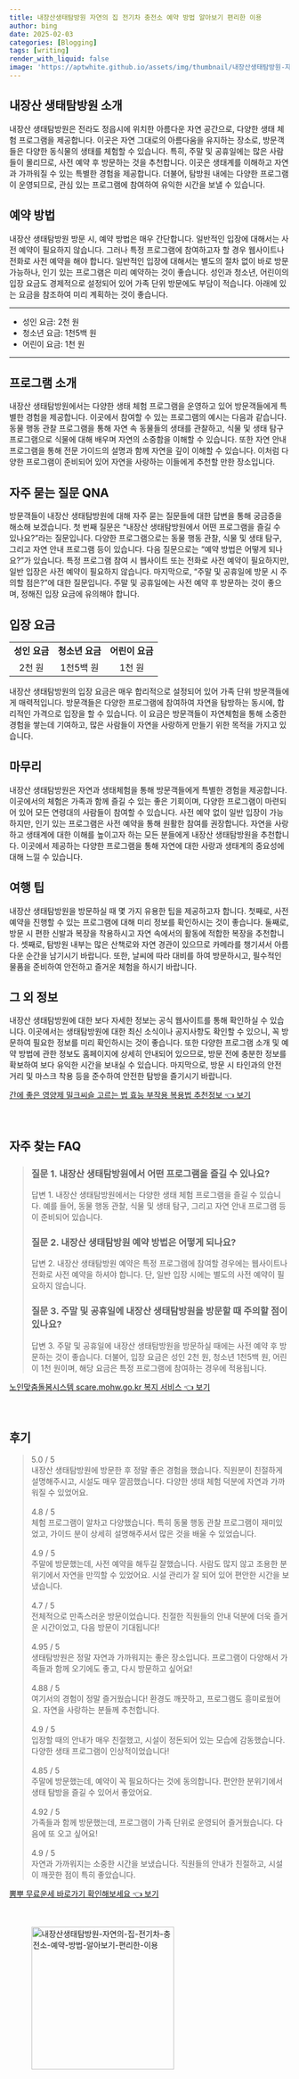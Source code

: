 ```yaml
---
title: 내장산생태탐방원 자연의 집 전기차 충전소 예약 방법 알아보기 편리한 이용
author: bing
date: 2025-02-03
categories: [Blogging]
tags: [writing]
render_with_liquid: false
image: 'https://aptwhite.github.io/assets/img/thumbnail/내장산생태탐방원-자연의-집-전기차-충전소-예약-방법-알아보기-편리한-이용.webp'
---
```



<h2 id='내장산_생태탐방원_소개'>내장산 생태탐방원 소개</h2>

<p>내장산 생태탐방원은 전라도 정읍시에 위치한 아름다운 자연 공간으로, 다양한 생태 체험 프로그램을 제공합니다. 이곳은 자연 그대로의 아름다움을 유지하는 장소로, 방문객들은 다양한 동식물의 생태를 체험할 수 있습니다. 특히, 주말 및 공휴일에는 많은 사람들이 몰리므로, 사전 예약 후 방문하는 것을 추천합니다. 이곳은 생태계를 이해하고 자연과 가까워질 수 있는 특별한 경험을 제공합니다. 더불어, 탐방원 내에는 다양한 프로그램이 운영되므로, 관심 있는 프로그램에 참여하여 유익한 시간을 보낼 수 있습니다.</p>

<h2 id='예약_방법'>예약 방법</h2>

<p>내장산 생태탐방원 방문 시, 예약 방법은 매우 간단합니다. 일반적인 입장에 대해서는 사전 예약이 필요하지 않습니다. 그러나 특정 프로그램에 참여하고자 할 경우 웹사이트나 전화로 사전 예약을 해야 합니다. 일반적인 입장에 대해서는 별도의 절차 없이 바로 방문 가능하나, 인기 있는 프로그램은 미리 예약하는 것이 좋습니다. 성인과 청소년, 어린이의 입장 요금도 경제적으로 설정되어 있어 가족 단위 방문에도 부담이 적습니다. 아래에 있는 요금을 참조하여 미리 계획하는 것이 좋습니다.</p>

<hr />

<ul>
    <li>성인 요금: 2천 원</li>
    <li>청소년 요금: 1천5백 원</li>
    <li>어린이 요금: 1천 원</li>
</ul>

<hr />

<h2 id='프로그램_소개'>프로그램 소개</h2>

<p>내장산 생태탐방원에서는 다양한 생태 체험 프로그램을 운영하고 있어 방문객들에게 특별한 경험을 제공합니다. 이곳에서 참여할 수 있는 프로그램의 예시는 다음과 같습니다. 동물 행동 관찰 프로그램을 통해 자연 속 동물들의 생태를 관찰하고, 식물 및 생태 탐구 프로그램으로 식물에 대해 배우며 자연의 소중함을 이해할 수 있습니다. 또한 자연 안내 프로그램을 통해 전문 가이드의 설명과 함께 자연을 깊이 이해할 수 있습니다. 이처럼 다양한 프로그램이 준비되어 있어 자연을 사랑하는 이들에게 추천할 만한 장소입니다.</p>

<h2 id='자주_묻는_질문_QNA'>자주 묻는 질문 QNA</h2>

<p>방문객들이 내장산 생태탐방원에 대해 자주 묻는 질문들에 대한 답변을 통해 궁금증을 해소해 보겠습니다. 첫 번째 질문은 “내장산 생태탐방원에서 어떤 프로그램을 즐길 수 있나요?”라는 질문입니다. 다양한 프로그램으로는 동물 행동 관찰, 식물 및 생태 탐구, 그리고 자연 안내 프로그램 등이 있습니다. 다음 질문으로는 “예약 방법은 어떻게 되나요?”가 있습니다. 특정 프로그램 참여 시 웹사이트 또는 전화로 사전 예약이 필요하지만, 일반 입장은 사전 예약이 필요하지 않습니다. 마지막으로, “주말 및 공휴일에 방문 시 주의할 점은?”에 대한 질문입니다. 주말 및 공휴일에는 사전 예약 후 방문하는 것이 좋으며, 정해진 입장 요금에 유의해야 합니다.</p>

<h2 id='입장_요금'>입장 요금</h2>

<table>
    <tr>
        <td style="text-align: center; height: 17px;"><b>성인 요금</b></td>
        <td style="text-align: center; height: 17px;"><b>청소년 요금</b></td>
        <td style="text-align: center; height: 17px;"><b>어린이 요금</b></td>
    </tr>
    <tr>
        <td style="text-align: center; height: 17px;">2천 원</td>
        <td style="text-align: center; height: 17px;">1천5백 원</td>
        <td style="text-align: center; height: 17px;">1천 원</td>
    </tr>
</table>

<p>내장산 생태탐방원의 입장 요금은 매우 합리적으로 설정되어 있어 가족 단위 방문객들에게 매력적입니다. 방문객들은 다양한 프로그램에 참여하여 자연을 탐방하는 동시에, 합리적인 가격으로 입장을 할 수 있습니다. 이 요금은 방문객들이 자연체험을 통해 소중한 경험을 쌓는데 기여하고, 많은 사람들이 자연을 사랑하게 만들기 위한 목적을 가지고 있습니다.</p>

<h2 id='마무리'>마무리</h2>

<p>내장산 생태탐방원은 자연과 생태체험을 통해 방문객들에게 특별한 경험을 제공합니다. 이곳에서의 체험은 가족과 함께 즐길 수 있는 좋은 기회이며, 다양한 프로그램이 마련되어 있어 모든 연령대의 사람들이 참여할 수 있습니다. 사전 예약 없이 일반 입장이 가능하지만, 인기 있는 프로그램은 사전 예약을 통해 원활한 참여를 권장합니다. 자연을 사랑하고 생태계에 대한 이해를 높이고자 하는 모든 분들에게 내장산 생태탐방원을 추천합니다. 이곳에서 제공하는 다양한 프로그램을 통해 자연에 대한 사랑과 생태계의 중요성에 대해 느낄 수 있습니다.</p>

<h2 id='여행_팁'>여행 팁</h2>

<p>내장산 생태탐방원을 방문하실 때 몇 가지 유용한 팁을 제공하고자 합니다. 첫째로, 사전 예약을 진행할 수 있는 프로그램에 대해 미리 정보를 확인하시는 것이 좋습니다. 둘째로, 방문 시 편한 신발과 복장을 착용하시고 자연 속에서의 활동에 적합한 복장을 추천합니다. 셋째로, 탐방원 내부는 많은 산책로와 자연 경관이 있으므로 카메라를 챙기셔서 아름다운 순간을 남기시기 바랍니다. 또한, 날씨에 따라 대비를 하여 방문하시고, 필수적인 물품을 준비하여 안전하고 즐거운 체험을 하시기 바랍니다.</p>

<h2 id='그_외_정보'>그 외 정보</h2>

<p>내장산 생태탐방원에 대한 보다 자세한 정보는 공식 웹사이트를 통해 확인하실 수 있습니다. 이곳에서는 생태탐방원에 대한 최신 소식이나 공지사항도 확인할 수 있으니, 꼭 방문하여 필요한 정보를 미리 확인하시는 것이 좋습니다. 또한 다양한 프로그램 소개 및 예약 방법에 관한 정보도 홈페이지에 상세히 안내되어 있으므로, 방문 전에 충분한 정보를 확보하여 보다 유익한 시간을 보내실 수 있습니다. 마지막으로, 방문 시 타인과의 안전 거리 및 마스크 착용 등을 준수하여 안전한 탐방을 즐기시기 바랍니다.</p>


<p><a class="click-button" title="간에 좋은 영양제 밀크씨슬 고르는 법 효능 부작용 복용법 추천정보" href="https://aptwhite.github.io/posts/%EA%B0%84%EC%97%90-%EC%A2%8B%EC%9D%80-%EC%98%81%EC%96%91%EC%A0%9C-%EB%B0%80%ED%81%AC%EC%94%A8%EC%8A%AC-%EA%B3%A0%EB%A5%B4%EB%8A%94-%EB%B2%95-%ED%9A%A8%EB%8A%A5-%EB%B6%80%EC%9E%91%EC%9A%A9-%EB%B3%B5%EC%9A%A9%EB%B2%95-%EC%B6%94%EC%B2%9C%EC%A0%95%EB%B3%B4/" rel="dofollow">간에 좋은 영양제 밀크씨슬 고르는 법 효능 부작용 복용법 추천정보 👈 보기</a></p><br>
<h2 id='자주_찾는_FAQ'>자주 찾는 FAQ</h2>
<div itemscope="" itemtype="https://schema.org/FAQPage"> 
<blockquote> 
<div itemscope="" itemprop="mainEntity" itemtype="https://schema.org/Question"> 
<h3 itemprop="name">질문 1. 내장산 생태탐방원에서 어떤 프로그램을 즐길 수 있나요?</h3> 
<div itemscope="" itemprop="acceptedAnswer" itemtype="https://schema.org/Answer"> 
<span itemprop="text"> 
<p>답변 1. 내장산 생태탐방원에서는 다양한 생태 체험 프로그램을 즐길 수 있습니다. 예를 들어, 동물 행동 관찰, 식물 및 생태 탐구, 그리고 자연 안내 프로그램 등이 준비되어 있습니다.</p> 
</span> 
</div> 
</div> 

<div itemscope="" itemprop="mainEntity" itemtype="https://schema.org/Question"> 
<h3 itemprop="name">질문 2. 내장산 생태탐방원 예약 방법은 어떻게 되나요?</h3> 
<div itemscope="" itemprop="acceptedAnswer" itemtype="https://schema.org/Answer"> 
<span itemprop="text"> 
<p>답변 2. 내장산 생태탐방원 예약은 특정 프로그램에 참여할 경우에는 웹사이트나 전화로 사전 예약을 하셔야 합니다. 단, 일반 입장 시에는 별도의 사전 예약이 필요하지 않습니다.</p> 
</span> 
</div> 
</div> 

<div itemscope="" itemprop="mainEntity" itemtype="https://schema.org/Question"> 
<h3 itemprop="name">질문 3. 주말 및 공휴일에 내장산 생태탐방원을 방문할 때 주의할 점이 있나요?</h3> 
<div itemscope="" itemprop="acceptedAnswer" itemtype="https://schema.org/Answer"> 
<span itemprop="text"> 
<p>답변 3. 주말 및 공휴일에 내장산 생태탐방원을 방문하실 때에는 사전 예약 후 방문하는 것이 좋습니다. 더불어, 입장 요금은 성인 2천 원, 청소년 1천5백 원, 어린이 1천 원이며, 해당 요금은 특정 프로그램에 참여하는 경우에 적용됩니다.</p> 
</span> 
</div> 
</div> 
</blockquote> 
</div>
<p><a class="click-button" title="노인맞춤돌봄시스템 scare.mohw.go.kr 복지 서비스" href="https://aptwhite.github.io/posts/%EB%85%B8%EC%9D%B8%EB%A7%9E%EC%B6%A4%EB%8F%8C%EB%B4%84%EC%8B%9C%EC%8A%A4%ED%85%9C-scare.mohw.go.kr-%EB%B3%B5%EC%A7%80-%EC%84%9C%EB%B9%84%EC%8A%A4/" rel="dofollow">노인맞춤돌봄시스템 scare.mohw.go.kr 복지 서비스 👈 보기</a></p><br>
<h2 id='후기'>후기</h2>
<div itemscope itemtype="https://schema.org/Product">
  <blockquote>
  <div itemprop="review" itemscope itemtype="https://schema.org/Review">
      <div itemprop="reviewRating" itemscope itemtype="https://schema.org/Rating"> <span itemprop="ratingValue">5.0</span> / <span itemprop="bestRating">5</span> </div>
      <span itemprop="reviewBody">내장산 생태탐방원에 방문한 후 정말 좋은 경험을 했습니다. 직원분이 친절하게 설명해주시고, 시설도 매우 깔끔했습니다. 다양한 생태 체험 덕분에 자연과 가까워질 수 있었어요.</span>
  </div>
  <br>
  <div itemprop="review" itemscope itemtype="https://schema.org/Review">
      <div itemprop="reviewRating" itemscope itemtype="https://schema.org/Rating"> <span itemprop="ratingValue">4.8</span> / <span itemprop="bestRating">5</span> </div>
      <span itemprop="reviewBody">체험 프로그램이 알차고 다양했습니다. 특히 동물 행동 관찰 프로그램이 재미있었고, 가이드 분이 상세히 설명해주셔서 많은 것을 배울 수 있었습니다.</span>
  </div>
  <br>
  <div itemprop="review" itemscope itemtype="https://schema.org/Review">
      <div itemprop="reviewRating" itemscope itemtype="https://schema.org/Rating"> <span itemprop="ratingValue">4.9</span> / <span itemprop="bestRating">5</span> </div>
      <span itemprop="reviewBody">주말에 방문했는데, 사전 예약을 해두길 잘했습니다. 사람도 많지 않고 조용한 분위기에서 자연을 만끽할 수 있었어요. 시설 관리가 잘 되어 있어 편안한 시간을 보냈습니다.</span>
  </div>
  <br>
  <div itemprop="review" itemscope itemtype="https://schema.org/Review">
      <div itemprop="reviewRating" itemscope itemtype="https://schema.org/Rating"> <span itemprop="ratingValue">4.7</span> / <span itemprop="bestRating">5</span> </div>
      <span itemprop="reviewBody">전체적으로 만족스러운 방문이었습니다. 친절한 직원들의 안내 덕분에 더욱 즐거운 시간이었고, 다음 방문이 기대됩니다!</span>
  </div>
  <br>
  <div itemprop="review" itemscope itemtype="https://schema.org/Review">
      <div itemprop="reviewRating" itemscope itemtype="https://schema.org/Rating"> <span itemprop="ratingValue">4.95</span> / <span itemprop="bestRating">5</span> </div>
      <span itemprop="reviewBody">생태탐방원은 정말 자연과 가까워지는 좋은 장소입니다. 프로그램이 다양해서 가족들과 함께 오기에도 좋고, 다시 방문하고 싶어요!</span>
  </div>
  <br>
  <div itemprop="review" itemscope itemtype="https://schema.org/Review">
      <div itemprop="reviewRating" itemscope itemtype="https://schema.org/Rating"> <span itemprop="ratingValue">4.88</span> / <span itemprop="bestRating">5</span> </div>
      <span itemprop="reviewBody">여기서의 경험이 정말 즐거웠습니다! 환경도 깨끗하고, 프로그램도 흥미로웠어요. 자연을 사랑하는 분들께 추천합니다.</span>
  </div>
  <br>
  <div itemprop="review" itemscope itemtype="https://schema.org/Review">
      <div itemprop="reviewRating" itemscope itemtype="https://schema.org/Rating"> <span itemprop="ratingValue">4.9</span> / <span itemprop="bestRating">5</span> </div>
      <span itemprop="reviewBody">입장할 때의 안내가 매우 친절했고, 시설이 정돈되어 있는 모습에 감동했습니다. 다양한 생태 프로그램이 인상적이었습니다!</span>
  </div>
  <br>
  <div itemprop="review" itemscope itemtype="https://schema.org/Review">
      <div itemprop="reviewRating" itemscope itemtype="https://schema.org/Rating"> <span itemprop="ratingValue">4.85</span> / <span itemprop="bestRating">5</span> </div>
      <span itemprop="reviewBody">주말에 방문했는데, 예약이 꼭 필요하다는 것에 동의합니다. 편안한 분위기에서 생태 탐방을 즐길 수 있어서 좋았어요.</span>
  </div>
  <br>
  <div itemprop="review" itemscope itemtype="https://schema.org/Review">
      <div itemprop="reviewRating" itemscope itemtype="https://schema.org/Rating"> <span itemprop="ratingValue">4.92</span> / <span itemprop="bestRating">5</span> </div>
      <span itemprop="reviewBody">가족들과 함께 방문했는데, 프로그램이 가족 단위로 운영되어 즐거웠습니다. 다음에 또 오고 싶어요!</span>
  </div>
  <br>
  <div itemprop="review" itemscope itemtype="https://schema.org/Review">
      <div itemprop="reviewRating" itemscope itemtype="https://schema.org/Rating"> <span itemprop="ratingValue">4.9</span> / <span itemprop="bestRating">5</span> </div>
      <span itemprop="reviewBody">자연과 가까워지는 소중한 시간을 보냈습니다. 직원들의 안내가 친절하고, 시설이 깨끗한 점이 특히 좋았습니다.</span>
  </div>
  </blockquote>
</div>
<p><a class="click-button" title="뽐뿌 무료운세 바로가기 확인해보세요" href="https://aptwhite.github.io/posts/%EB%BD%90%EB%BF%8C-%EB%AC%B4%EB%A3%8C%EC%9A%B4%EC%84%B8-%EB%B0%94%EB%A1%9C%EA%B0%80%EA%B8%B0-%ED%99%95%EC%9D%B8%ED%95%B4%EB%B3%B4%EC%84%B8%EC%9A%94/" rel="dofollow">뽐뿌 무료운세 바로가기 확인해보세요 👈 보기</a></p><br>
<figure class="image"><img src="https://aptwhite.github.io/assets/img/thumbnail/내장산생태탐방원-자연의-집-전기차-충전소-예약-방법-알아보기-편리한-이용.webp" alt="내장산생태탐방원-자연의-집-전기차-충전소-예약-방법-알아보기-편리한-이용" width="256" height="256"></figure>